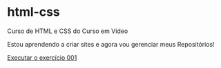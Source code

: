 # html-css
 Curso de HTML e CSS do Curso em Vídeo

Estou aprendendo a criar sites e agora vou gerenciar meus Repositórios!

<a href= "https://gui123-gui.github.io/html-css/exercicios/ex001/index.html">Executar o exercício 001</a>